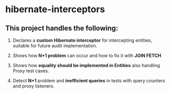 # hibernate-interceptors

## This project handles the following:

1) Declares a **custom Hibernate interceptor** for intercepting entities, suitable for future audit implementation.

2) Shows how **N+1 problem** can occur and how to fix it with **JOIN FETCH**

3) Shows how **equality should be implemented in Entities** also handling Proxy test cases.

4) Detect **N+1** problem and **inefficient queries** in tests with query counters and proxy listeners.
